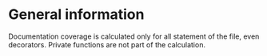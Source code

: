 # General information

Documentation coverage is calculated only for all statement of the file, even decorators. Private functions are not part of the calculation.
